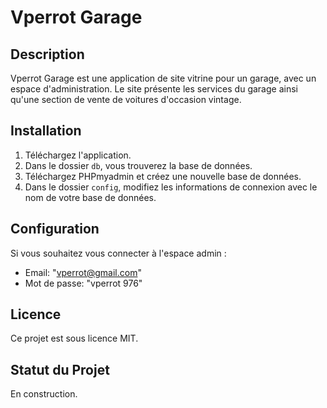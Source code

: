 # Vperrot Garage

## Description

Vperrot Garage est une application de site vitrine pour un garage, avec un espace d'administration. Le site présente les services du garage ainsi qu'une section de vente de voitures d'occasion vintage.

## Installation

1. Téléchargez l'application.
2. Dans le dossier `db`, vous trouverez la base de données.
3. Téléchargez PHPmyadmin et créez une nouvelle base de données.
4. Dans le dossier `config`, modifiez les informations de connexion avec le nom de votre base de données.

## Configuration

Si vous souhaitez vous connecter à l'espace admin :

- Email: "vperrot@gmail.com"
- Mot de passe: "vperrot 976"

## Licence

Ce projet est sous licence MIT.

## Statut du Projet

En construction.


